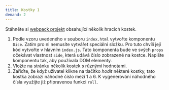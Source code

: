 ```yaml
---
title: Kostky 1
demand: 2
---
```


Stáhněte si [webpack projekt](assets/kostky-zadani.zip) obsahující několik hracích kostek.

1. Podle vzoru uvedeného v souboru `index.html` vytvořte komponentu `Dice`. Zatím pro ni nemusíte vytvářet speciální složku. Pro tuto chvíli její kód vytvořte v hlavním `index.js`. Tato komponenta bude ve svých `props` očekávat vlastnost `side`, která udává číslo zobrazené na kostce. Napište komponentu tak, aby používala DOM elementy.
1. Vložte na stránku několik kostek s různými hodnotami.
1. Zařiďte, že když uživatel klikne na tlačítko <i>hodit</i> některé kostky, tato kostka zobrazí náhodné číslo mezi 1 a 6. K vygenerování náhodného čísla využijte již připravenou funkci `roll`.
